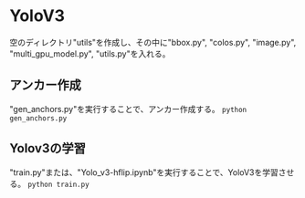 # YoloV3

空のディレクトリ"utils"を作成し、その中に"bbox.py", "colos.py", "image.py", "multi_gpu_model.py", "utils.py"を入れる。

## アンカー作成
"gen_anchors.py"を実行することで、アンカー作成する。
`python gen_anchors.py`
## Yolov3の学習
"train.py"または、"Yolo_v3-hflip.ipynb"を実行することで、YoloV3を学習させる。
`python train.py`
